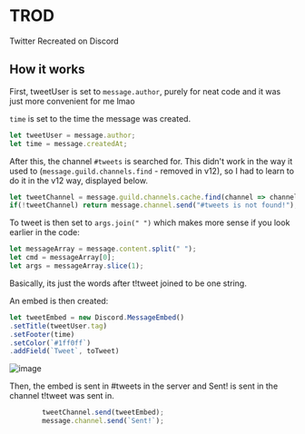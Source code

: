 # TROD
Twitter Recreated on Discord

## How it works
First, tweetUser is set to `message.author`, purely for neat code and it was just more convenient for me lmao

`time` is set to the time the message was created.
```js
let tweetUser = message.author;
let time = message.createdAt;
```

After this, the channel `#tweets` is searched for.
This didn't work in the way it used to (`message.guild.channels.find` - removed in v12), so I had to learn to do it in the v12 way, displayed below.

```js
let tweetChannel = message.guild.channels.cache.find(channel => channel.name === `tweets`);
if(!tweetChannel) return message.channel.send("#tweets is not found!");
```

To tweet is then set to `args.join(" ")` which makes more sense if you look earlier in the code:

```js
let messageArray = message.content.split(" ");
let cmd = messageArray[0];
let args = messageArray.slice(1);
```

Basically, its just the words after t!tweet joined to be one string.
<br>

An embed is then created:
```js
let tweetEmbed = new Discord.MessageEmbed()
.setTitle(tweetUser.tag)
.setFooter(time)
.setColor(`#1ff0ff`)
.addField(`Tweet`, toTweet)
```

![image](https://i.imgur.com/BvdMrcv.png)

Then, the embed is sent in #tweets in the server and Sent! is sent in the channel t!tweet was sent in.
```js
        tweetChannel.send(tweetEmbed);
        message.channel.send(`Sent!`);
```
